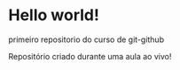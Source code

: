 # Hello world!
 primeiro repositorio do curso de git-github

Repositório criado durante uma aula ao vivo!